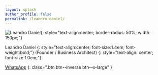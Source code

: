 ```yaml
---
layout: splash
author_profile: false
permalink: /leandro-daniel/
---
```


![Leandro Daniel](/assets/images/leandrodaniel-avatar.png){: style="text-align:center; border-radius: 50%; width: 150px;"}

Leandro Daniel
{: style="text-align:center; font-size:1.4em; font-weight:bold;"}
(Founder / Business Architect)
{: style="text-align: center; font-size:1.0em;"}

[WhatsApp](https://wa.me/5511960784444)
{: class=".btn btn--inverse btn--x-large" }

